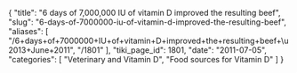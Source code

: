 {
  "title": "6 days of 7,000,000 IU of vitamin D improved the resulting beef",
  "slug": "6-days-of-7000000-iu-of-vitamin-d-improved-the-resulting-beef",
  "aliases": [
    "/6+days+of+7000000+IU+of+vitamin+D+improved+the+resulting+beef+\u2013+June+2011",
    "/1801"
  ],
  "tiki_page_id": 1801,
  "date": "2011-07-05",
  "categories": [
    "Veterinary and Vitamin D",
    "Food sources for Vitamin D"
  ]
}

